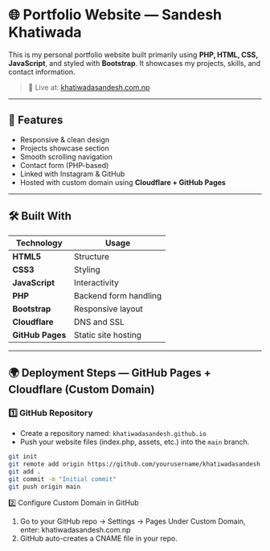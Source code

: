 # 🌐 Portfolio Website — Sandesh Khatiwada

This is my personal portfolio website built primarily using **PHP, HTML, CSS, JavaScript**, and styled with **Bootstrap**. It showcases my projects, skills, and contact information.

> 🔗 Live at: [khatiwadasandesh.com.np](https://khatiwadasandesh.com.np)

---

## 🚀 Features

- Responsive & clean design
- Projects showcase section
- Smooth scrolling navigation
- Contact form (PHP-based)
- Linked with Instagram & GitHub
- Hosted with custom domain using **Cloudflare + GitHub Pages**

---

## 🛠️ Built With

| Technology | Usage |
|------------|-------|
| **HTML5**  | Structure |
| **CSS3**   | Styling |
| **JavaScript** | Interactivity |
| **PHP**    | Backend form handling |
| **Bootstrap** | Responsive layout |
| **Cloudflare** | DNS and SSL |
| **GitHub Pages** | Static site hosting |

---

## 🌍 Deployment Steps — GitHub Pages + Cloudflare (Custom Domain)

### 1️⃣ GitHub Repository

- Create a repository named: `khatiwadasandesh.github.io`
- Push your website files (index.php, assets, etc.) into the `main` branch.
  
```bash
git init
git remote add origin https://github.com/yourusername/khatiwadasandesh.github.io
git add .
git commit -m "Initial commit"
git push origin main
```

2️⃣ Configure Custom Domain in GitHub
  1. Go to your GitHub repo → Settings → Pages
        Under Custom Domain, enter: khatiwadasandesh.com.np
  2. GitHub auto-creates a CNAME file in your repo.
